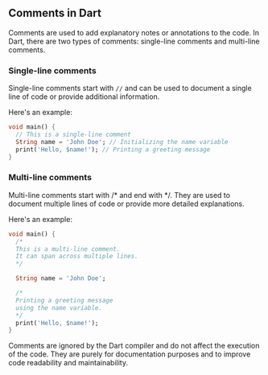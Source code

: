 ## Comments in Dart

Comments are used to add explanatory notes or annotations to the code. In Dart, there are two types of comments: single-line comments and multi-line comments.

### Single-line comments

Single-line comments start with `//` and can be used to document a single line of code or provide additional information.

Here's an example:

```dart
void main() {
  // This is a single-line comment
  String name = 'John Doe'; // Initializing the name variable
  print('Hello, $name!'); // Printing a greeting message
}
```
### Multi-line comments
Multi-line comments start with /* and end with */. They are used to document multiple lines of code or provide more detailed explanations.

Here's an example:
```dart
void main() {
  /*
  This is a multi-line comment.
  It can span across multiple lines.
  */

  String name = 'John Doe';

  /*
  Printing a greeting message
  using the name variable.
  */
  print('Hello, $name!');
}
```
Comments are ignored by the Dart compiler and do not affect the execution of the code. They are purely for documentation purposes and to improve code readability and maintainability.
